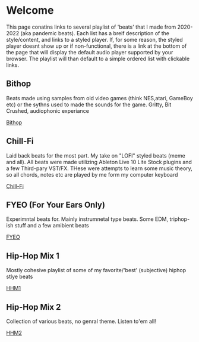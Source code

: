 # Welcome
This page conatins links to several playlist of 'beats' that I made from 2020-2022 (aka pandemic beats).
Each list has a breif description of the style/content, and links to a styled player. If, for some reason, the styled player doesnt show up or if non-functional, there is a link at the bottom of the page that will display the default audio player supported by your browser. The playlist will than default to a simple ordered list with clickable links.

## Bithop
Beats made using samples from old video games (think NES,atari, GameBoy etc) or the sythns used to made the sounds for the game. Gritty, Bit Crushed, audiophonic experiance

[Bithop](./bithop.html)

## Chill-Fi
Laid back beats for the most part. My take on "LOFI" styled beats (meme and all). All beats were made utilizing Ableton Live 10 Lite Stock plugins and a few Third-pary VST/FX. THese were attempts to learn some music theory, so all chords, notes etc are played by me form my computer keyboard

[Chill-Fi](./chillfi.html)

## FYEO (For Your Ears Only)
Experimntal beats for. Mainly instrumnetal type beats. Some EDM, triphop-ish stuff and a few amibient beats

[FYEO](./fyeo.html)

## Hip-Hop Mix 1
Mostly cohesive playlist of some of my favorite/'best' (subjective) hiphop stlye beats

[HHM1](./hhm1.html)

## Hip-Hop Mix 2
Collection of various beats, no genral theme. Listen to'em all!

[HHM2](./hhm2.html)




